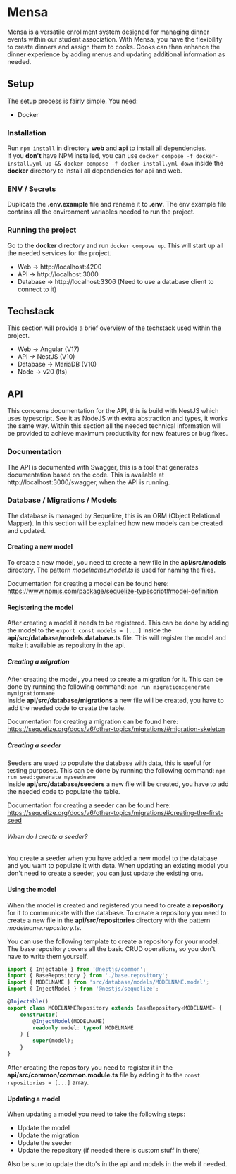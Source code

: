 # Mensa
Mensa is a versatile enrollment system designed for managing dinner events within our student association.
With Mensa, you have the flexibility to create dinners and assign them to cooks. Cooks can then enhance the
dinner experience by adding menus and updating additional information as needed.

## Setup
The setup process is fairly simple. You need:
 - Docker

### Installation
Run ```npm install``` in directory **web** and **api** to install all dependencies. <br>
If you **don't** have NPM installed,  you can use ```docker compose -f docker-install.yml up && docker compose -f docker-install.yml down```
inside the **docker** directory to install all dependencies for api and web.

### ENV / Secrets
Duplicate the **.env.example** file and rename it to **.env**. The env example file contains all the environment variables
needed to run the project.

### Running the project
Go to the **docker** directory and run ```docker compose up```.
This will start up all the needed services for the project.
 - Web -> http://localhost:4200
 - API -> http://localhost:3000
 - Database -> http://localhost:3306 (Need to use a database client to connect to it)

## Techstack
This section will provide a brief overview of the techstack used within the project.
 - Web -> Angular (V17)
 - API -> NestJS (V10)
 - Database -> MariaDB (V10)
 - Node -> v20 (lts)

## API
This concerns documentation for the API, this is build with NestJS which uses typescript.
See it as NodeJS with extra abstraction and types, it works the same way.
Within this section all the needed technical information will be provided to achieve maximum productivity
for new features or bug fixes.

### Documentation
The API is documented with Swagger, this is a tool that generates documentation based on the code.
This is available at http://localhost:3000/swagger, when the API is running.

### Database / Migrations / Models
The database is managed by Sequelize, this is an ORM (Object Relational Mapper).
In this section will be explained how new models can be created and updated.

#### Creating a new model
To create a new model, you need to create a new file in the **api/src/models** directory.
The pattern *modelname.model.ts* is used for naming the files.

Documentation for creating a model can be found here: https://www.npmjs.com/package/sequelize-typescript#model-definition

#### Registering the model
After creating a model it needs to be registered. This can be done by adding the model to the ```export const models = [...]``` inside the
**api/src/database/models.database.ts** file. This will register the model and make it available as repository in the api.

##### Creating a migration
After creating the model, you need to create a migration for it.
This can be done by running the following command: ```npm run migration:generate mymigrationname```<br>
Inside **api/src/database/migrations** a new file will be created, you have to add the needed code to create the table.

Documentation for creating a migration can be found here: https://sequelize.org/docs/v6/other-topics/migrations/#migration-skeleton

##### Creating a seeder
Seeders are used to populate the database with data, this is useful for testing purposes.
This can be done by running the following command: ```npm run seed:generate myseedname```<br>
Inside **api/src/database/seeders** a new file will be created, you have to add the needed code to populate the table.

Documentation for creating a seeder can be found here: https://sequelize.org/docs/v6/other-topics/migrations/#creating-the-first-seed

###### When do I create a seeder?
You create a seeder when you have added a new model to the database and you want to populate it with data.
When updating an existing model you don't need to create a seeder, you can just update the existing one.

#### Using the model
When the model is created and registered you need to create a **repository** for it to communicate with the database.
To create a repository you need to create a new file in the **api/src/repositories** directory with the pattern *modelname.repository.ts*.

You can use the following template to create a repository for your model.
The base repository covers all the basic CRUD operations, so you don't have to write them yourself.
```typescript
import { Injectable } from '@nestjs/common';
import { BaseRepository } from './base.repository';
import { MODELNAME } from 'src/database/models/MODELNAME.model';
import { InjectModel } from '@nestjs/sequelize';

@Injectable()
export class MODELNAMERepository extends BaseRepository<MODELNAME> {
	constructor(
		@InjectModel(MODELNAME)
		readonly model: typeof MODELNAME
	) {
		super(model);
	}
}
```

After creating the repository you need to register it in the **api/src/common/common.module.ts** file by adding it to the ```const repositories = [...]``` array.

#### Updating a model
When updating a model you need to take the following steps:
 - Update the model
 - Update the migration
 - Update the seeder
 - Update the repository (if needed there is custom stuff in there)

Also be sure to update the dto's in the api and models in the web if needed.